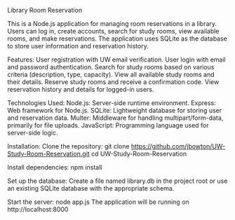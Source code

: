 Library Room Reservation

This is a Node.js application for managing room reservations in a library. Users can log in, create accounts, search for study rooms, view available rooms, and make reservations. The application uses SQLite as the database to store user information and reservation history.

Features:
User registration with UW email verification.
User login with email and password authentication.
Search for study rooms based on various criteria (description, type, capacity).
View all available study rooms and their details.
Reserve study rooms and receive a confirmation code.
View reservation history and details for logged-in users.

Technologies Used:
Node.js: Server-side runtime environment.
Express: Web framework for Node.js.
SQLite: Lightweight database for storing user and reservation data.
Multer: Middleware for handling multipart/form-data, primarily for file uploads.
JavaScript: Programming language used for server-side logic.

Installation:
Clone the repository:
git clone https://github.com/jbowton/UW-Study-Room-Reservation.git
cd UW-Study-Room-Reservation

Install dependencies:
npm install

Set up the database:
Create a file named library.db in the project root or use an existing SQLite database with the appropriate schema.

Start the server:
node app.js
The application will be running on http://localhost:8000
